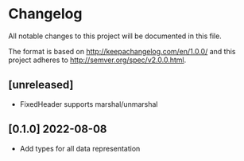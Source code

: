 # Changelog
All notable changes to this project will be documented in this file.

The format is based on http://keepachangelog.com/en/1.0.0/
and this project adheres to http://semver.org/spec/v2.0.0.html.

## [unreleased]

- FixedHeader supports marshal/unmarshal

## [0.1.0] 2022-08-08

- Add types for all data representation
